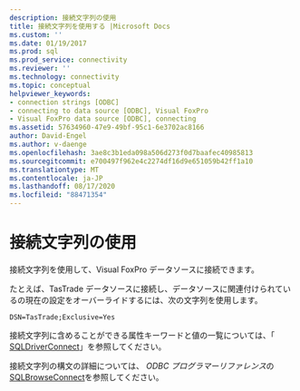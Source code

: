 ```yaml
---
description: 接続文字列の使用
title: 接続文字列を使用する |Microsoft Docs
ms.custom: ''
ms.date: 01/19/2017
ms.prod: sql
ms.prod_service: connectivity
ms.reviewer: ''
ms.technology: connectivity
ms.topic: conceptual
helpviewer_keywords:
- connection strings [ODBC]
- connecting to data source [ODBC], Visual FoxPro
- Visual FoxPro data source [ODBC], connecting
ms.assetid: 57634960-47e9-49bf-95c1-6e3702ac8166
author: David-Engel
ms.author: v-daenge
ms.openlocfilehash: 3ae8c3b1eda098a506d273f0d7baafec40985813
ms.sourcegitcommit: e700497f962e4c2274df16d9e651059b42ff1a10
ms.translationtype: MT
ms.contentlocale: ja-JP
ms.lasthandoff: 08/17/2020
ms.locfileid: "88471354"
---
```

# <a name="using-connection-strings"></a>接続文字列の使用
接続文字列を使用して、Visual FoxPro データソースに接続できます。  
  
 たとえば、TasTrade データソースに接続し、データソースに関連付けられているの現在の設定をオーバーライドするには、次の文字列を使用します。  
  
```  
DSN=TasTrade;Exclusive=Yes  
```  
  
 接続文字列に含めることができる属性キーワードと値の一覧については、「 [SQLDriverConnect](../../odbc/microsoft/sqldriverconnect-visual-foxpro-odbc-driver.md)」を参照してください。  
  
 接続文字列の構文の詳細については、 *ODBC プログラマーリファレンス*の[SQLBrowseConnect](../../odbc/reference/syntax/sqlbrowseconnect-function.md)を参照してください。

